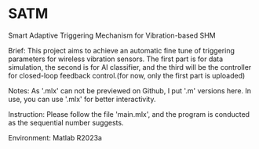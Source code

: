 # SATM
Smart Adaptive Triggering Mechanism for Vibration-based SHM

Brief: This project aims to achieve an automatic fine tune of triggering parameters for wireless vibration sensors. The first part is for data simulation, the second is for AI classifier, and the third will be the controller for closed-loop feedback control.(for now, only the first part is uploaded)

Notes: As '.mlx' can not be previewed on Github, I put '.m' versions here. In use, you can use '.mlx' for better interactivity.

Instruction: Please follow the file 'main.mlx', and the program is conducted as the sequential number suggests.

Environment: Matlab R2023a
